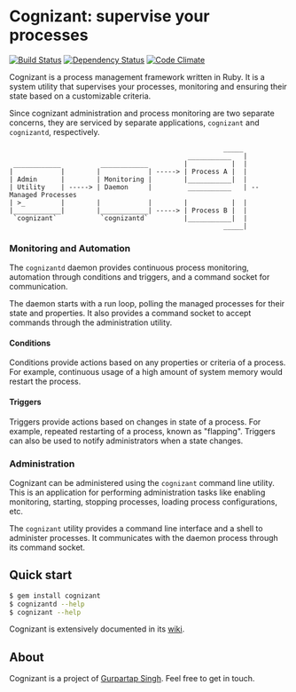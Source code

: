 # Cognizant: supervise your processes
[![Build Status](https://travis-ci.org/Gurpartap/cognizant.png?branch=master)](https://travis-ci.org/Gurpartap/cognizant) [![Dependency Status](https://gemnasium.com/Gurpartap/cognizant.png)](https://gemnasium.com/Gurpartap/cognizant) [![Code Climate](https://codeclimate.com/badge.png)](https://codeclimate.com/github/Gurpartap/cognizant)

Cognizant is a process management framework written in Ruby. It is a system
utility that supervises your processes, monitoring and ensuring their state
based on a customizable criteria.

Since cognizant administration and process monitoring are two separate
concerns, they are serviced by separate applications, `cognizant` and
`cognizantd`, respectively.

                                                          _____
                                                 ___________   |
     ____________          ____________         |           |  |
    |            |        |            | -----> | Process A |  |
    | Admin      |        | Monitoring |        |___________|  |
    | Utility    | -----> | Daemon     |         ___________   | -- Managed Processes
    | >_         |        |            |        |           |  |
    |____________|        |____________| -----> | Process B |  |
     `cognizant`           `cognizantd`         |___________|  |
                                                          _____|


### Monitoring and Automation

The `cognizantd` daemon provides continuous process monitoring, automation
through conditions and triggers, and a command socket for communication.

The daemon starts with a run loop, polling the managed processes for their
state and properties. It also provides a command socket to accept commands
through the administration utility.

#### Conditions

Conditions provide actions based on any properties or criteria of a process.
For example, continuous usage of a high amount of system memory would restart
the process.

#### Triggers

Triggers provide actions based on changes in state of a process. For example,
repeated restarting of a process, known as "flapping". Triggers can also be
used to notify administrators when a state changes.

### Administration

Cognizant can be administered using the `cognizant` command line utility. This
is an application for performing administration tasks like enabling monitoring,
starting, stopping processes, loading process configurations, etc.

The `cognizant` utility provides a command line interface and a shell to
administer processes. It communicates with the daemon process through its
command socket.

## Quick start

```bash
$ gem install cognizant
$ cognizantd --help
$ cognizant --help
```

Cognizant is extensively documented in its
[wiki](https://github.com/Gurpartap/cognizant/wiki).

## About

Cognizant is a project of [Gurpartap Singh](http://gurpartap.com/). Feel free
to get in touch.
